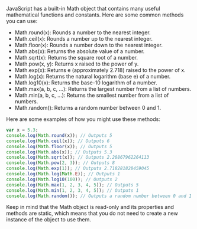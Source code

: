 JavaScript has a built-in Math object that contains many useful mathematical functions and constants. Here are some common methods you can use:

- Math.round(x): Rounds a number to the nearest integer.
- Math.ceil(x): Rounds a number up to the nearest integer.
- Math.floor(x): Rounds a number down to the nearest integer.
- Math.abs(x): Returns the absolute value of a number.
- Math.sqrt(x): Returns the square root of a number.
- Math.pow(x, y): Returns x raised to the power of y.
- Math.exp(x): Returns e (approximately 2.718) raised to the power of x.
- Math.log(x): Returns the natural logarithm (base e) of a number.
- Math.log10(x): Returns the base-10 logarithm of a number.
- Math.max(a, b, c, ...): Returns the largest number from a list of numbers.
- Math.min(a, b, c, ...): Returns the smallest number from a list of numbers.
- Math.random(): Returns a random number between 0 and 1.

Here are some examples of how you might use these methods:

```js
var x = 5.3;
console.log(Math.round(x)); // Outputs 5
console.log(Math.ceil(x)); // Outputs 6
console.log(Math.floor(x)); // Outputs 5
console.log(Math.abs(x)); // Outputs 5.3
console.log(Math.sqrt(x)); // Outputs 2.28867962264113
console.log(Math.pow(2, 3)); // Outputs 8
console.log(Math.exp(1)); // Outputs 2.718281828459045
console.log(Math.log(Math.E)); // Outputs 1
console.log(Math.log10(100)); // Outputs 2
console.log(Math.max(1, 2, 3, 4, 5)); // Outputs 5
console.log(Math.min(1, 2, 3, 4, 5)); // Outputs 1
console.log(Math.random()); // Outputs a random number between 0 and 1
```
Keep in mind that the Math object is read-only and its properties and methods are static, which means that you do not need to create a new instance of the object to use them.